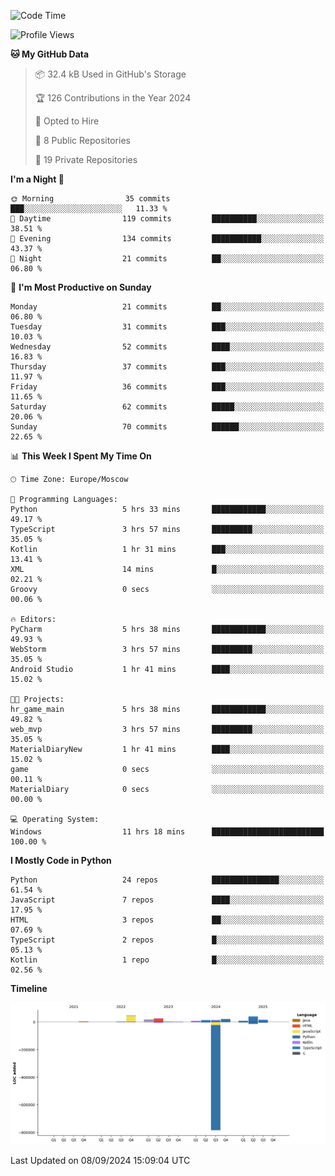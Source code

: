 <!--START_SECTION:waka-->
![Code Time](http://img.shields.io/badge/Code%20Time-510%20hrs%2031%20mins-blue)

![Profile Views](http://img.shields.io/badge/Profile%20Views-9-blue)

**🐱 My GitHub Data** 

> 📦 32.4 kB Used in GitHub's Storage 
 > 
> 🏆 126 Contributions in the Year 2024
 > 
> 💼 Opted to Hire
 > 
> 📜 8 Public Repositories 
 > 
> 🔑 19 Private Repositories 
 > 
**I'm a Night 🦉** 

```text
🌞 Morning                35 commits          ███░░░░░░░░░░░░░░░░░░░░░░   11.33 % 
🌆 Daytime                119 commits         ██████████░░░░░░░░░░░░░░░   38.51 % 
🌃 Evening                134 commits         ███████████░░░░░░░░░░░░░░   43.37 % 
🌙 Night                  21 commits          ██░░░░░░░░░░░░░░░░░░░░░░░   06.80 % 
```
📅 **I'm Most Productive on Sunday** 

```text
Monday                   21 commits          ██░░░░░░░░░░░░░░░░░░░░░░░   06.80 % 
Tuesday                  31 commits          ███░░░░░░░░░░░░░░░░░░░░░░   10.03 % 
Wednesday                52 commits          ████░░░░░░░░░░░░░░░░░░░░░   16.83 % 
Thursday                 37 commits          ███░░░░░░░░░░░░░░░░░░░░░░   11.97 % 
Friday                   36 commits          ███░░░░░░░░░░░░░░░░░░░░░░   11.65 % 
Saturday                 62 commits          █████░░░░░░░░░░░░░░░░░░░░   20.06 % 
Sunday                   70 commits          ██████░░░░░░░░░░░░░░░░░░░   22.65 % 
```


📊 **This Week I Spent My Time On** 

```text
🕑︎ Time Zone: Europe/Moscow

💬 Programming Languages: 
Python                   5 hrs 33 mins       ████████████░░░░░░░░░░░░░   49.17 % 
TypeScript               3 hrs 57 mins       █████████░░░░░░░░░░░░░░░░   35.05 % 
Kotlin                   1 hr 31 mins        ███░░░░░░░░░░░░░░░░░░░░░░   13.41 % 
XML                      14 mins             █░░░░░░░░░░░░░░░░░░░░░░░░   02.21 % 
Groovy                   0 secs              ░░░░░░░░░░░░░░░░░░░░░░░░░   00.06 % 

🔥 Editors: 
PyCharm                  5 hrs 38 mins       ████████████░░░░░░░░░░░░░   49.93 % 
WebStorm                 3 hrs 57 mins       █████████░░░░░░░░░░░░░░░░   35.05 % 
Android Studio           1 hr 41 mins        ████░░░░░░░░░░░░░░░░░░░░░   15.02 % 

🐱‍💻 Projects: 
hr_game_main             5 hrs 38 mins       ████████████░░░░░░░░░░░░░   49.82 % 
web_mvp                  3 hrs 57 mins       █████████░░░░░░░░░░░░░░░░   35.05 % 
MaterialDiaryNew         1 hr 41 mins        ████░░░░░░░░░░░░░░░░░░░░░   15.02 % 
game                     0 secs              ░░░░░░░░░░░░░░░░░░░░░░░░░   00.11 % 
MaterialDiary            0 secs              ░░░░░░░░░░░░░░░░░░░░░░░░░   00.00 % 

💻 Operating System: 
Windows                  11 hrs 18 mins      █████████████████████████   100.00 % 
```

**I Mostly Code in Python** 

```text
Python                   24 repos            ███████████████░░░░░░░░░░   61.54 % 
JavaScript               7 repos             ████░░░░░░░░░░░░░░░░░░░░░   17.95 % 
HTML                     3 repos             ██░░░░░░░░░░░░░░░░░░░░░░░   07.69 % 
TypeScript               2 repos             █░░░░░░░░░░░░░░░░░░░░░░░░   05.13 % 
Kotlin                   1 repo              █░░░░░░░░░░░░░░░░░░░░░░░░   02.56 % 
```



**Timeline**

![Lines of Code chart](https://raw.githubusercontent.com/adlemx/adlemx/main/assets/bar_graph.png)


 Last Updated on 08/09/2024 15:09:04 UTC
<!--END_SECTION:waka-->
